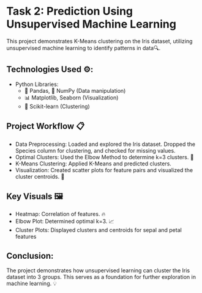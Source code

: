 # Task 2: Prediction Using Unsupervised Machine Learning
This project demonstrates K-Means clustering on the Iris dataset, utilizing unsupervised machine learning to identify patterns in data🔍.
## Technologies Used ⚙️:
- Python Libraries:
  -  🐼 Pandas, 🔢 NumPy (Data manipulation)  
  -  📊 Matplotlib,  Seaborn (Visualization)  
  -  🤖 Scikit-learn (Clustering)  

## Project Workflow 📋
- Data Preprocessing: Loaded and explored the Iris dataset. Dropped the Species column for clustering, and checked for missing values.  
- Optimal Clusters: Used the Elbow Method to determine k=3 clusters. 📐  
- K-Means Clustering: Applied K-Means and predicted clusters.  
- Visualization: Created scatter plots for feature pairs and visualized the cluster centroids. 📍

## Key Visuals 🖼️
- Heatmap: Correlation of features. 🔥
- Elbow Plot: Determined optimal k=3. 📈
- Cluster Plots: Displayed clusters and centroids for sepal and petal features

## Conclusion:
The project demonstrates how unsupervised learning can cluster the Iris dataset into 3 groups. This serves as a foundation for further exploration in machine learning. 💡
